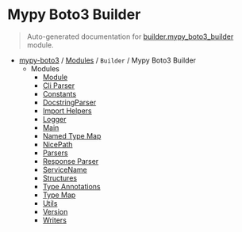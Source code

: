 # Mypy Boto3 Builder

> Auto-generated documentation for [builder.mypy_boto3_builder](https://github.com/vemel/mypy_boto3/blob/master/builder/mypy_boto3_builder/__init__.py) module.

- [mypy-boto3](../../README.md#mypy_boto3) / [Modules](../../MODULES.md#mypy-boto3-modules) / `Builder` / Mypy Boto3 Builder
    - Modules
        - [Module](module.md#module)
        - [Cli Parser](cli_parser.md#cli-parser)
        - [Constants](constants.md#constants)
        - [DocstringParser](docstring_parser.md#docstringparser)
        - [Import Helpers](import_helpers/index.md#import-helpers)
        - [Logger](logger.md#logger)
        - [Main](main.md#main)
        - [Named Type Map](named_type_map.md#named-type-map)
        - [NicePath](nice_path.md#nicepath)
        - [Parsers](parsers.md#parsers)
        - [Response Parser](response_parser.md#response-parser)
        - [ServiceName](service_name.md#servicename)
        - [Structures](structures.md#structures)
        - [Type Annotations](type_annotations/index.md#type-annotations)
        - [Type Map](type_map.md#type-map)
        - [Utils](utils.md#utils)
        - [Version](version.md#version)
        - [Writers](writers/index.md#writers)
